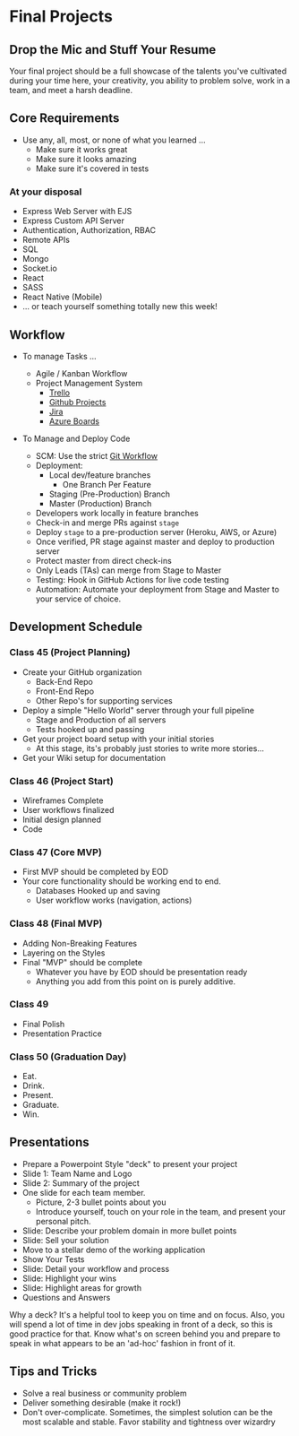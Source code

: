 # Final Projects

## Drop the Mic and Stuff Your Resume

Your final project should be a full showcase of the talents you've cultivated during your time here, your creativity, you ability to problem solve, work in a team, and meet a harsh deadline.

## Core Requirements

* Use any, all, most, or none of what you learned ...
  * Make sure it works great
  * Make sure it looks amazing
  * Make sure it's covered in tests

### At your disposal

* Express Web Server with EJS
* Express Custom API Server
* Authentication, Authorization, RBAC
* Remote APIs
* SQL
* Mongo
* Socket.io
* React
* SASS
* React Native (Mobile)
* ... or teach yourself something totally new this week!

## Workflow

* To manage Tasks ...
  * Agile / Kanban Workflow
  * Project Management System
    * [Trello](https://trello.com/b/2GAur1IN/open-shelf-a-book-wiki?menu=filter&filter=label:Lab%2014)
    * [Github Projects](https://help.github.com/articles/about-project-boards/)
    * [Jira](https://www.atlassian.com/software/jira)
    * [Azure Boards](https://azure.microsoft.com/en-us/services/devops/boards/)

* To Manage and Deploy Code
  * SCM: Use the strict [Git Workflow](https://www.atlassian.com/git/tutorials/comparing-workflows/gitflow-workflow)
  * Deployment:
    * Local dev/feature branches
      * One Branch Per Feature
    * Staging (Pre-Production) Branch
    * Master (Production) Branch
  * Developers work locally in feature branches
  * Check-in and merge PRs against `stage`
  * Deploy `stage` to a pre-production server (Heroku, AWS, or Azure)
  * Once verified, PR stage against master and deploy to production server
  * Protect master from direct check-ins
  * Only Leads (TAs) can merge from Stage to Master
  * Testing: Hook in GitHub Actions for live code testing
  * Automation: Automate your deployment from Stage and Master to your service of choice.

## Development Schedule

### Class 45 (Project Planning)

* Create your GitHub organization
  * Back-End Repo
  * Front-End Repo
  * Other Repo's for supporting services
* Deploy a simple "Hello World" server through your full pipeline
  * Stage and Production of all servers
  * Tests hooked up and passing
* Get your project board setup with your initial stories
  * At this stage, its's probably just stories to write more stories...
* Get your Wiki setup for documentation

### Class 46 (Project Start)

* Wireframes Complete
* User workflows finalized
* Initial design planned
* Code

### Class 47 (Core MVP)

* First MVP should be completed by EOD
* Your core functionality should be working end to end.
  * Databases Hooked up and saving
  * User workflow works (navigation, actions)

### Class 48 (Final MVP)

* Adding Non-Breaking Features
* Layering on the Styles
* Final "MVP" should be complete
  * Whatever you have by EOD should be presentation ready
  * Anything you add from this point on is purely additive.

### Class 49

* Final Polish
* Presentation Practice

### Class 50 (Graduation Day)

* Eat.
* Drink.
* Present.
* Graduate.
* Win.

## Presentations

* Prepare a Powerpoint Style "deck" to present your project
* Slide 1: Team Name and Logo
* Slide 2: Summary of the project
* One slide for each team member.
  * Picture, 2-3 bullet points about you
  * Introduce yourself, touch on your role in the team, and present your personal pitch.
* Slide: Describe your problem domain in more bullet points
* Slide: Sell your solution
* Move to a stellar demo of the working application
* Show Your Tests
* Slide: Detail your workflow and process
* Slide: Highlight your wins
* Slide: Highlight areas for growth
* Questions and Answers

Why a deck? It's a helpful tool to keep you on time and on focus. Also, you will spend a lot of time in dev jobs speaking in front of a deck, so this is good practice for that. Know what's on screen behind you and prepare to speak in what appears to be an 'ad-hoc' fashion in front of it.

## Tips and Tricks

* Solve a real business or community problem
* Deliver something desirable (make it rock!)
* Don't over-complicate. Sometimes, the simplest solution can be the most scalable and stable. Favor stability and tightness over wizardry
